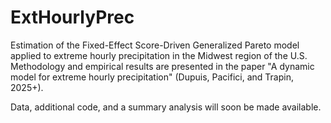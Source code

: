 # ExtHourlyPrec
Estimation of the Fixed-Effect Score-Driven Generalized Pareto model applied to extreme hourly precipitation in the Midwest region of the U.S.
Methodology and empirical results are presented in the paper "A dynamic model for extreme hourly precipitation" (Dupuis, Pacifici, and Trapin, 2025+).

Data, additional code, and a summary analysis will soon be made available.
